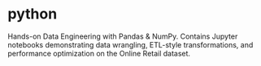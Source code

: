 # python
Hands-on Data Engineering with Pandas &amp; NumPy. Contains Jupyter notebooks demonstrating data wrangling, ETL-style transformations, and performance optimization on the Online Retail dataset.

